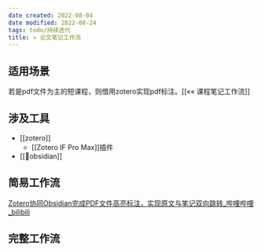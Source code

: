 ```yaml
---
date created: 2022-08-04
date modified: 2022-08-24
tags: todo/持续迭代
title: » 论文笔记工作流
---
```


## 适用场景

若是pdf文件为主的短课程，则借用zotero实现pdf标注。[[«« 课程笔记工作流]]

## 涉及工具

- [[zotero]]
	- [[Zotero IF Pro Max]]插件
- [[🤖obsidian]]

## 简易工作流

[Zotero协同Obsidian完成PDF文件高亮标注，实现原文与笔记双向跳转_哔哩哔哩_bilibili](https://www.bilibili.com/video/BV1YT411c73K/?spm_id_from=pageDriver&vd_source=c16ee9cfb2023d2af8428dbfe604b72f)

## 完整工作流
